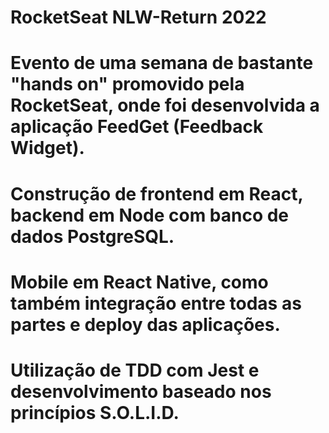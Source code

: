 # RocketSeat NLW-Return 2022

# Evento de uma semana de bastante "hands on" promovido pela RocketSeat, onde foi desenvolvida a aplicação FeedGet (Feedback Widget).

# Construção de frontend em React, backend em Node com banco de dados PostgreSQL.

# Mobile em React Native, como também integração entre todas as partes e deploy das aplicações.

# Utilização de TDD com Jest e desenvolvimento baseado nos princípios S.O.L.I.D.
